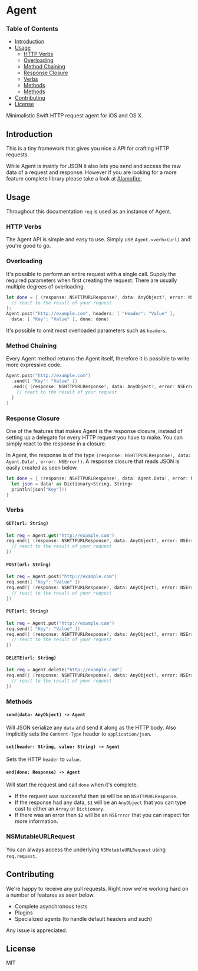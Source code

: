 # Agent

### Table of Contents

- [Introduction](#introduction)
- [Usage](#usage)
  - [HTTP Verbs](#http-verbs)
  - [Overloading](#overloading)
  - [Method Chaining](#method-chaining)
  - [Response Closure](#response-closure)
  - [Verbs](#verbs)
  - [Methods](#methods)
  - [Methods](#nsmutableurlrequest)
- [Contributing](#contributing)
- [License](#license)

Minimalistic Swift HTTP request agent for iOS and OS X.

## Introduction

This is a tiny framework that gives you nice a API for crafting HTTP requests.

While Agent is mainly for JSON it also lets you send and access the raw data of a request and response. However if you are looking for a more feature complete library please take a look at [Alamofire](https://github.com/Alamofire/Alamofire).

## Usage

Throughout this documentation ```req``` is used as an instance of Agent.

### HTTP Verbs

The Agent API is simple and easy to use. Simply use ```Agent.<verb>(url)``` and
you're good to go.

### Overloading

It's possible to perform an entire request with a single call. Supply the
required parameters when first creating the request. There are usually multiple
degrees of overloading.

```swift
let done = { (response: NSHTTPURLResponse?, data: AnyObject?, error: NSError?) -> Void in
  // react to the result of your request
};
Agent.post("http://example.com", headers: [ "Header": "Value" ],
  data: [ "Key": "Value" ], done: done)
```

It's possible to omit most overloaded parameters such as ```headers```.

### Method Chaining

Every Agent method returns the Agent itself, therefore it is possible to write
more expressive code.

```swift
Agent.post("http://example.com")
  .send([ "Key": "Value" ])
  .end({ (response: NSHTTPURLResponse?, data: AnyObject?, error: NSError?) -> Void in
    // react to the result of your request
  }
)
```

### Response Closure

One of the features that makes Agent is the response closure, instead of
setting up a delegate for every HTTP request you have to make. You can simply
react to the response in a closure.

In Agent, the response is of the type ```(response: NSHTTPURLResponse!, data: Agent.Data!, error: NSError!)```.
A response closure that reads JSON is easily created as seen below.

```swift
let done = { (response: NSHTTPURLResponse!, data: Agent.Data!, error: NSError!) -> Void in
  let json = data! as Dictionary<String, String>
  println(json["Key"]!)
}
```

### Verbs

#### ```GET(url: String)```

```swift
let req = Agent.get("http://example.com")
req.end({ (response: NSHTTPURLResponse?, data: AnyObject?, error: NSError?) -> Void in
  // react to the result of your request
})
```

#### ```POST(url: String)```

```swift
let req = Agent.post("http://example.com")
req.send([ "Key": "Value" ])
req.end({ (response: NSHTTPURLResponse?, data: AnyObject?, error: NSError?) -> Void in
  // react to the result of your request
})
```

#### ```PUT(url: String)```

```swift
let req = Agent.put("http://example.com")
req.send([ "Key": "Value" ])
req.end({ (response: NSHTTPURLResponse?, data: AnyObject?, error: NSError?) -> Void in
  // react to the result of your request
})
```

#### ```DELETE(url: String)```

```swift
let req = Agent.delete("http://example.com")
req.end({ (response: NSHTTPURLResponse?, data: AnyObject?, error: NSError?) -> Void in
  // react to the result of your request
})
```

### Methods

#### ```send(data: AnyObject) -> Agent```

Will JSON serialize any ```data``` and send it along as the HTTP body. Also
implicitly sets the ```Content-Type``` header to ```application/json```.

#### ```set(header: String, value: String) -> Agent```

Sets the HTTP ```header``` to ```value```.

#### ```end(done: Response) -> Agent```

Will start the request and call ```done``` when it's complete.

- If the request was successful then ```$0``` will be an ```NSHTTPURLResponse```.
- If the response had any data, ```$1``` will be an ```AnyObject``` that you can
type cast to either an ```Array``` or ```Dictionary```.
- If there was an error then ```$2``` will be an ```NSErrror``` that you can inspect for
more information.

### NSMutableURLRequest

You can always access the underlying ```NSMutableURLRequest```
using ```req.request```.

## Contributing

We're happy to receive any pull requests. Right now we're working hard on a
number of features as seen below.

- Complete asynchronous tests
- Plugins
- Specialized agents (to handle default headers and such)

Any issue is appreciated.

## License

MIT
